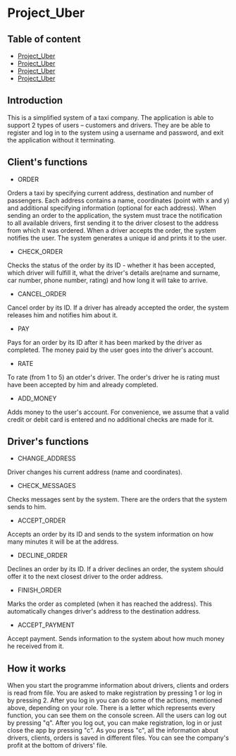 # Project_Uber
## Table of content
* [Project_Uber](*introduction)
* [Project_Uber](*client's-functions)
* [Project_Uber](*driver's-functions)
* [Project_Uber](*How-it-works)
## Introduction
This is a simplified system of a taxi company. The application is able to support 2 types of users – customers and drivers. They are be able to register and log in to the system using a username and password, and exit the application without it terminating.
## Client's functions
* ORDER

Orders a taxi by specifying current address, destination and number of passengers.
Each address contains a name, coordinates (point with x and y) and additional specifying information (optional for each address).
When sending an order to the application, the system must trace the notification to all available drivers, first sending it to the driver closest to the address from which it was ordered. When a driver accepts the order, the system notifies the user. The system generates a unique id and prints it to the user.
* CHECK_ORDER

Checks the status of the order by its ID - whether it has been accepted, which driver will fulfill it, what the driver's details are(name and surname, car number, phone number, rating) and how long it will take to arrive.
* CANCEL_ORDER

Cancel order by its ID. If a driver has already accepted the order, the system releases him and notifies him about it.

* PAY

Pays for an order by its ID after it has been marked by the driver as completed. The money paid by the user goes into the driver's account.

* RATE

To rate (from 1 to 5) an otder's driver. The order's driver he is rating must have been accepted by him and already completed.

* ADD_MONEY

Adds money to the user's account. For convenience, we assume that a valid credit or debit card is entered and no additional checks are made for it.

## Driver's functions
* CHANGE_ADDRESS

Driver changes his current address (name and coordinates).

* CHECK_MESSAGES

Checks messages sent by the system. There are the orders that the system sends to him.

* ACCEPT_ORDER

Accepts an order by its ID and sends to the system information on how many minutes it will be at the address.

* DECLINE_ORDER

Declines an order by its ID. If a driver declines an order, the system should offer it to the next closest driver to the order address.

* FINISH_ORDER

Marks the order as completed (when it has reached the address). This automatically changes driver's address to the destination address.

* ACCEPT_PAYMENT

Accept payment. Sends information to the system about how much money he received from it.
## How it works
When you start the programme information about drivers, clients and orders is read from file. You are asked to make registration by pressing 1 or log in by pressing 2.
After you log in you can do some of the actions, mentioned above, depending on your role. There is a letter which represents every function, you can see them on the console screen. All the users can log out by pressing "q". After you log out, you can make registration, log in or just close the app by pressing "c". As you press "c", all the information about drivers, clients, orders is saved in different files. You can see the company's profit at the bottom of drivers' file.